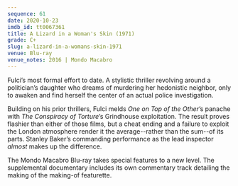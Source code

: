 ```yaml
---
sequence: 61
date: 2020-10-23
imdb_id: tt0067361
title: A Lizard in a Woman's Skin (1971)
grade: C+
slug: a-lizard-in-a-womans-skin-1971
venue: Blu-ray
venue_notes: 2016 | Mondo Macabro
---
```


Fulci’s most formal effort to date. A stylistic thriller revolving around a politician’s daughter who dreams of murdering her hedonistic neighbor, only to awaken and find herself the center of an actual police investigation.

<!-- end -->

Building on his prior thrillers, Fulci melds <span data-imdb-id="tt0065148">_One on Top of the Other_</span>’s panache with <span data-imdb-id="tt0064073">_The Conspiracy of Torture_</span>’s Grindhouse exploitation. The result proves flashier than either of those films, but a cheat ending and a failure to exploit the London atmosphere render it the average--rather than the sum--of its parts. Stanley Baker’s commanding performance as the lead inspector _almost_ makes up the difference.

The Mondo Macabro Blu-ray takes special features to a new level. The supplemental documentary includes its own commentary track detailing the making of the making-of featurette.

